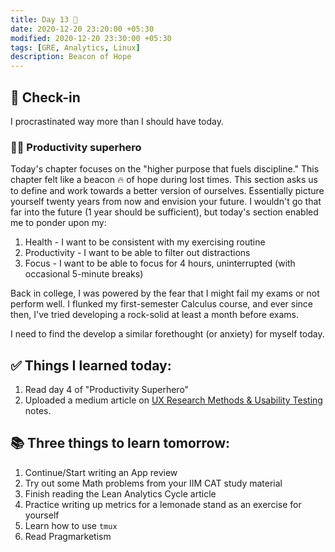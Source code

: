 ```yaml
---
title: Day 13 🍈
date: 2020-12-20 23:20:00 +05:30
modified: 2020-12-20 23:30:00 +05:30
tags: [GRE, Analytics, Linux]
description: Beacon of Hope
---
```


## 📩 Check-in

I procrastinated way more than I should have today. 

### 🦸🏻 Productivity superhero

Today's chapter focuses on the "higher purpose that fuels discipline." This chapter felt like a beacon 🔥 of hope during lost times. This section asks us to define and work towards a better version of ourselves. Essentially picture yourself twenty years from now and envision your future. I wouldn't go that far into the future (1 year should be sufficient), but today's section enabled me to ponder upon my:

1. Health - I want to be consistent with my exercising routine
2. Productivity - I want to be able to filter out distractions
3. Focus - I want to be able to focus for 4 hours, uninterrupted (with occasional 5-minute breaks)

Back in college, I was powered by the fear that I might fail my exams or not perform well. I flunked my first-semester Calculus course, and ever since then, I've tried developing a rock-solid at least a month before exams. 

I need to find the develop a similar forethought (or anxiety) for myself today.

## ✅ Things I learned today:

1. Read day 4 of "Productivity Superhero"
2. Uploaded a medium article on <a href="https://medium.com/the-rising-tilde/notes-on-ux-research-methods-usability-testing-nielson-norman-group-7a8614f38b93" rel="noopener" targer="_blank">UX Research Methods & Usability Testing</a> notes.

## 📚 Three things to learn tomorrow:

1. Continue/Start writing an App review
2. Try out some Math problems from your IIM CAT study material
3. Finish reading the Lean Analytics Cycle article
4. Practice writing up metrics for a lemonade stand as an exercise for yourself
5. Learn how to use `tmux`
6. Read Pragmarketism
